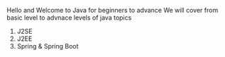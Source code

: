 Hello and Welcome to Java for beginners to advance
We will cover from basic level to advnace levels of java topics


1. J2SE
2. J2EE
3. Spring & Spring Boot